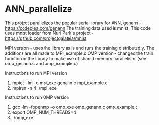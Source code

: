 # ANN_parallelize
This project parallelizes the popular serial library for ANN, genann - https://codeplea.com/genann
The training data used is mnist. This code uses mnist loader from Nuri Park's project - https://github.com/projectgalateia/mnist

MPI version - uses the library as is and runs the training distributedly. The additions are all made to MPI_example.c
OMP version - changed the train function in the library to make use of shared memory parallelism. (see omp_genann.c and omp_example.c)

Instructions to run MPI version

  1. mpicc -lm -o mpi_exe genann.c mpi_example.c
  2. mpirun -n 4 ./mpi_exe

Instructions to run OMP version

  1. gcc -lm -fopenmp -o omp_exe omp_genann.c omp_example.c
  2. export OMP_NUM_THREADS=4
  3. ./omp_exe

